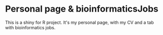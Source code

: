 # Personal page & bioinformaticsJobs

This is a shiny for R project. It's my personal page, with my CV and a tab with bioinformatics jobs.
